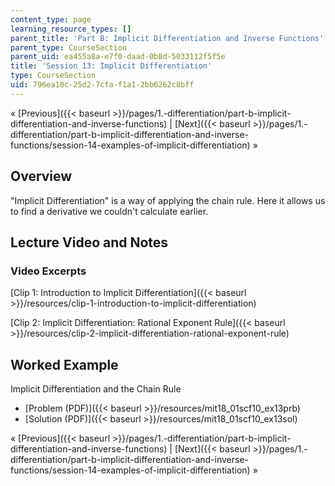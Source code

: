 ```yaml
---
content_type: page
learning_resource_types: []
parent_title: 'Part B: Implicit Differentiation and Inverse Functions'
parent_type: CourseSection
parent_uid: ea455a8a-e7f0-daad-0b8d-5033112f5f5e
title: 'Session 13: Implicit Differentiation'
type: CourseSection
uid: 796ea10c-25d2-7cfa-f1a1-2bb6262c8bff
---
```


« [Previous]({{< baseurl >}}/pages/1.-differentiation/part-b-implicit-differentiation-and-inverse-functions) | [Next]({{< baseurl >}}/pages/1.-differentiation/part-b-implicit-differentiation-and-inverse-functions/session-14-examples-of-implicit-differentiation) »

Overview
--------

"Implicit Differentiation" is a way of applying the chain rule. Here it allows us to find a derivative we couldn't calculate earlier.

Lecture Video and Notes
-----------------------

### Video Excerpts

[Clip 1: Introduction to Implicit Differentiation]({{< baseurl >}}/resources/clip-1-introduction-to-implicit-differentiation)

[Clip 2: Implicit Differentiation: Rational Exponent Rule]({{< baseurl >}}/resources/clip-2-implicit-differentiation-rational-exponent-rule)

Worked Example
--------------

Implicit Differentiation and the Chain Rule

*   [Problem (PDF)]({{< baseurl >}}/resources/mit18_01scf10_ex13prb)
*   [Solution (PDF)]({{< baseurl >}}/resources/mit18_01scf10_ex13sol)

« [Previous]({{< baseurl >}}/pages/1.-differentiation/part-b-implicit-differentiation-and-inverse-functions) | [Next]({{< baseurl >}}/pages/1.-differentiation/part-b-implicit-differentiation-and-inverse-functions/session-14-examples-of-implicit-differentiation) »